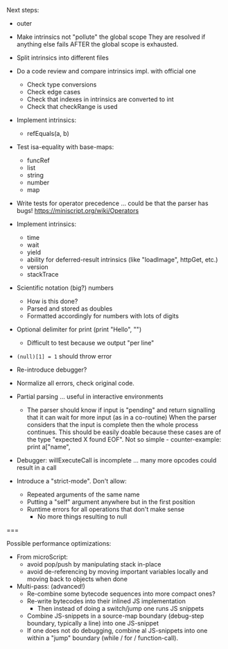 
Next steps:
- outer
- Make intrinsics not "pollute" the global scope
  They are resolved if anything else fails AFTER the global
  scope is exhausted.
- Split intrinsics into different files
- Do a code review and compare intrinsics impl. with official one
  - Check type conversions
  - Check edge cases
  - Check that indexes in intrinsics are converted to int
  - Check that checkRange is used
- Implement intrinsics:
  - refEquals(a, b)
- Test isa-equality with base-maps:
  - funcRef
  - list
  - string
  - number
  - map
- Write tests for operator precedence ... could be that the parser has bugs!
  https://miniscript.org/wiki/Operators

- Implement intrinsics:
  - time
  - wait
  - yield
  - ability for deferred-result intrinsics (like "loadImage", httpGet, etc.)
  - version
  - stackTrace
- Scientific notation (big?) numbers 
  - How is this done?
  - Parsed and stored as doubles
  - Formatted accordingly for numbers with lots of digits
- Optional delimiter for print (print "Hello", "")
  - Difficult to test because we output "per line"
- `(null)[1] = 1` should throw error
- Re-introduce debugger?
- Normalize all errors, check original code.
- Partial parsing ... useful in interactive environments
  - The parser should know if input is "pending" and return
    signalling that it can wait for more input (as in a co-routine)
    When the parser considers that the input is complete then the
    whole process continues.
    This should be easily doable because these cases are of the type
    "expected X found EOF". Not so simple - counter-example:
    print a["name",
- Debugger: willExecuteCall is incomplete ... many more opcodes could
  result in a call
- Introduce a "strict-mode". Don't allow:
  - Repeated arguments of the same name
  - Putting a "self" argument anywhere but in the first position
  - Runtime errors for all operations that don't make sense
    - No more things resulting to null

===

Possible performance optimizations:
- From microScript:
  - avoid pop/push by manipulating stack in-place
  - avoid de-referencing by moving important variables locally and moving back to objects when done
- Multi-pass: (advanced!)
  - Re-combine some bytecode sequences into more compact ones?
  - Re-write bytecodes into their inlined JS implementation
    - Then instead of doing a switch/jump one runs JS snippets
  - Combine JS-snippets in a source-map boundary (debug-step boundary, typically a line) into one JS-snippet
  - If one does not do debugging, combine al JS-snippets into one within a "jump" boundary (while / for / function-call).
